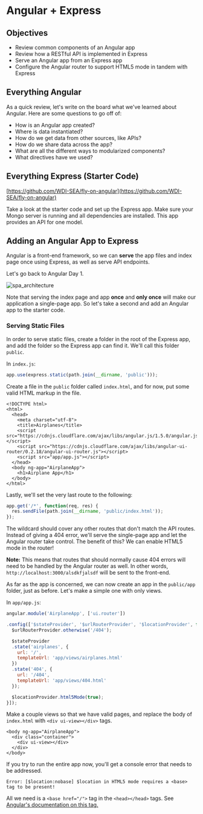# Angular + Express

## Objectives

* Review common components of an Angular app
* Review how a RESTful API is implemented in Express
* Serve an Angular app from an Express app
* Configure the Angular router to support HTML5 mode in tandem with Express

## Everything Angular

As a quick review, let's write on the board what we've learned about Angular. Here are some questions to go off of:

* How is an Angular app created?
* Where is data instantiated?
* How do we get data from other sources, like APIs?
* How do we share data across the app?
* What are all the different ways to modularized components?
* What directives have we used?

## Everything Express \(Starter Code\)

[https://github.com/WDI-SEA/fly-on-angular](https://github.com/WDI-SEA/fly-on-angular)

Take a look at the starter code and set up the Express app. Make sure your Mongo server is running and all dependencies are installed. This app provides an API for one model.

## Adding an Angular App to Express

Angular is a front-end framework, so we can **serve** the app files and index page once using Express, as well as serve API endpoints.

Let's go back to Angular Day 1.

![spa\_architecture](https://cloud.githubusercontent.com/assets/25366/8970635/896c4cce-35ff-11e5-96b2-ef7e62784764.png)

Note that serving the index page and app **once** and **only once** will make our application a single-page app. So let's take a second and add an Angular app to the starter code.

### Serving Static Files

In order to serve static files, create a folder in the root of the Express app, and add the folder so the Express app can find it. We'll call this folder `public`.

In `index.js`:

```javascript
app.use(express.static(path.join(__dirname, 'public')));
```

Create a file in the `public` folder called `index.html`, and for now, put some valid HTML markup in the file.

```markup
<!DOCTYPE html>
<html>
  <head>
    <meta charset="utf-8">
    <title>Airplanes</title>
    <script src="https://cdnjs.cloudflare.com/ajax/libs/angular.js/1.5.0/angular.js"></script>
    <script src="https://cdnjs.cloudflare.com/ajax/libs/angular-ui-router/0.2.18/angular-ui-router.js"></script>
    <script src="app/app.js"></script>
  </head>
  <body ng-app="AirplaneApp">
    <h1>Airplane App</h1>
  </body>
</html>
```

Lastly, we'll set the very last route to the following:

```javascript
app.get('/*', function(req, res) {
  res.sendFile(path.join(__dirname, 'public/index.html'));
});
```

The wildcard should cover any other routes that don't match the API routes. Instead of giving a 404 error, we'll serve the single-page app and let the Angular router take control. The benefit of this? We can enable HTML5 mode in the router!

**Note:** This means that routes that should normally cause 404 errors will need to be handled by the Angular router as well. In other words, `http://localhost:3000/alsdkfjalsdf` will be sent to the front-end.

As far as the app is concerned, we can now create an app in the `public/app` folder, just as before. Let's make a simple one with only views.

In `app/app.js`:

```javascript
angular.module('AirplaneApp', ['ui.router'])

.config(['$stateProvider', '$urlRouterProvider', '$locationProvider', function($stateProvider, $urlRouterProvider, $locationProvider) {
  $urlRouterProvider.otherwise('/404');

  $stateProvider
  .state('airplanes', {
    url: '/',
    templateUrl: 'app/views/airplanes.html'
  })
  .state('404', {
    url: '/404',
    templateUrl: 'app/views/404.html'
  });

  $locationProvider.html5Mode(true);
}]);
```

Make a couple views so that we have valid pages, and replace the body of `index.html` with `<div ui-view></div>` tags.

```markup
<body ng-app="AirplaneApp">
  <div class="container">
    <div ui-view></div>
  </div>
</body>
```

If you try to run the entire app now, you'll get a console error that needs to be addressed.

```text
Error: [$location:nobase] $location in HTML5 mode requires a <base> tag to be present!
```

All we need is a `<base href="/">` tag in the `<head></head>` tags. See [Angular's documentation on this tag.](https://docs.angularjs.org/error/$location/nobase)


